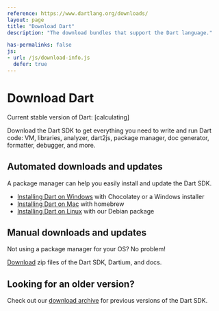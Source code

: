 ```yaml
---
reference: https://www.dartlang.org/downloads/
layout: page
title: "Download Dart"
description: "The download bundles that support the Dart language."

has-permalinks: false
js:
- url: /js/download-info.js
  defer: true
---
```


# Download Dart

<p>Current stable version of Dart:
<span class="editor-build-rev-stable">[calculating]</span></p>

Download the Dart SDK to get everything you need to write and run Dart code:
VM, libraries, analyzer, dart2js, package manager, doc generator,
formatter, debugger, and more.

## Automated downloads and updates

A package manager can help you easily install and update the Dart SDK.

* [Installing Dart on Windows](windows.html) with Chocolatey or a
  Windows installer
* [Installing Dart on Mac](mac.html) with homebrew
* [Installing Dart on Linux](linux.html) with our Debian package

## Manual downloads and updates

Not using a package manager for your OS? No problem!

[Download](/downloads/archive/)
zip files of the Dart SDK, Dartium, and docs.

## Looking for an older version?

Check out our [download archive](/downloads/archive/) for
previous versions of the Dart SDK.
